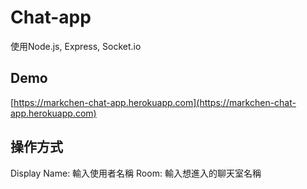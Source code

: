# Chat-app
使用Node.js, Express, Socket.io

## Demo
[https://markchen-chat-app.herokuapp.com](https://markchen-chat-app.herokuapp.com)

## 操作方式
Display Name: 輸入使用者名稱
Room: 輸入想進入的聊天室名稱
